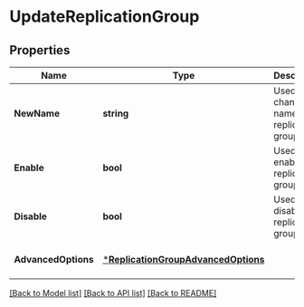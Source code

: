 # UpdateReplicationGroup

## Properties
Name | Type | Description | Notes
------------ | ------------- | ------------- | -------------
**NewName** | **string** | Used to change the name of a replication group | [optional] [default to null]
**Enable** | **bool** | Used to enable a replication group | [optional] [default to null]
**Disable** | **bool** | Used to disable a replication group | [optional] [default to null]
**AdvancedOptions** | [***ReplicationGroupAdvancedOptions**](ReplicationGroupAdvancedOptions.md) |  | [optional] [default to null]

[[Back to Model list]](../README.md#documentation-for-models) [[Back to API list]](../README.md#documentation-for-api-endpoints) [[Back to README]](../README.md)

